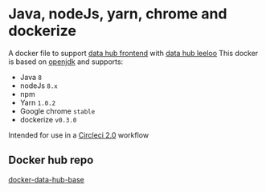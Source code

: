 # Java, nodeJs, yarn, chrome and dockerize
A docker file to support [data hub frontend](https://github.com/uktrade/data-hub-frontend/) with [data hub leeloo](https://github.com/uktrade/data-hub-leeloo/)
This docker is based on [openjdk](https://github.com/docker-library/openjdk) and supports:

- Java `8`
- nodeJs `8.x`
- npm
- Yarn `1.0.2`
- Google chrome `stable`
- dockerize `v0.3.0`

Intended for use in a [Circleci 2.0](https://circleci.com/) workflow

## Docker hub repo
[docker-data-hub-base](https://hub.docker.com/r/ukti/docker-data-hub-base/)
